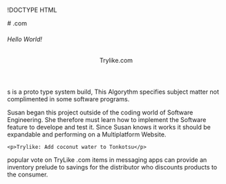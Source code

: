 !DOCTYPE HTML
<html>
  
  <title>.com</title>
# .com   

  <h6>Hello World!</h6>  
  <body>
    <header>Trylike.com</header>
  <p>s is a proto type system build, This Algorythm specifies subject matter not complimented
    in some software programs.</p>
  <p>Susan began this project outside of the coding world of Software Engineering.
  She therefore must learn how to implement the Software feature to develope and test it.
  Since Susan knows it works it should be expandable and performing on a Multiplatform Website.</p>
  
  
    <p>Trylike: Add coconut water to Tonkotsu</p>

<p> popular vote on TryLike .com items in messaging apps can provide an inventory prelude to savings for the distributor who discounts  products to the consumer.</p>

</body>
  </html>
